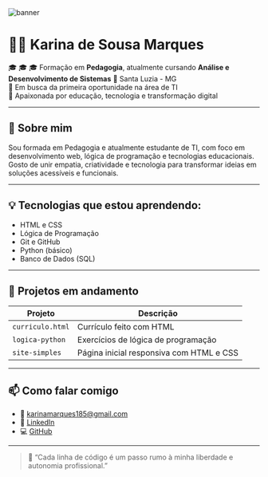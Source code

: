 <img src="https://capsule-render.vercel.app/api?type=waving&color=4A90E2&height=200&section=header&text=Karina%20de%20Sousa%20Marques&fontSize=30&fontColor=ffffff" alt="banner"/>

# 👩‍💻 Karina de Sousa Marques

🎓 🎓 🎓 Formação em **Pedagogia**, atualmente cursando **Análise e Desenvolvimento de Sistemas**
📍 Santa Luzia - MG  
💼 Em busca da primeira oportunidade na área de TI  
🌱 Apaixonada por educação, tecnologia e transformação digital

---

## 🚀 Sobre mim

Sou formada em Pedagogia e atualmente estudante de TI, com foco em desenvolvimento web, lógica de programação e tecnologias educacionais.  
Gosto de unir empatia, criatividade e tecnologia para transformar ideias em soluções acessíveis e funcionais.

---

## 💡 Tecnologias que estou aprendendo:

- HTML e CSS
- Lógica de Programação
- Git e GitHub
- Python (básico)
- Banco de Dados (SQL)

---

## 📁 Projetos em andamento

| Projeto | Descrição |
|--------|-----------|
| `curriculo.html` | Currículo feito com HTML |
| `logica-python` | Exercícios de lógica de programação |
| `site-simples` | Página inicial responsiva com HTML e CSS |

---

## 📫 Como falar comigo

- 📧 karinamarques185@gmail.com 
- 💼 [LinkedIn](https://www.linkedin.com/in/karina-marques-6a21b8185)  
- 💻 [GitHub](https://github.com/karinasmarques)

---

> 💬 “Cada linha de código é um passo rumo à minha liberdade e autonomia profissional.”
